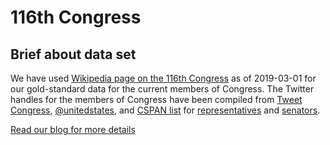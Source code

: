 # 116th Congress

## Brief about data set

We have used [Wikipedia page on the 116th Congress](https://web.archive.org/web/20190301075134/https://en.wikipedia.org/wiki/116th_United_States_Congress) as of 2019-03-01 for our gold-standard data for the current members of Congress. The Twitter handles for the members of Congress have been compiled from [Tweet Congress](http://www.tweetcongress.org/home), [@unitedstates](https://github.com/unitedstates/congress-legislators), and [CSPAN list](https://twitter.com/cspan/lists/) for [representatives](https://twitter.com/cspan/lists/u-s-representatives) and [senators](https://twitter.com/cspan/lists/senators). 

[Read our blog for more details](https://ws-dl.blogspot.com/2019/04/2019-04-01-creating-data-set-for-116th.html)
